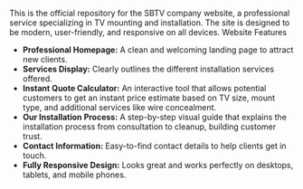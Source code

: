 This is the official repository for the SBTV company website, a professional service specializing in TV mounting and installation. The site is designed to be modern, user-friendly, and responsive on all devices.
Website Features

-   **Professional Homepage:** A clean and welcoming landing page to attract new clients.
-   **Services Display:** Clearly outlines the different installation services offered.
-   **Instant Quote Calculator:** An interactive tool that allows potential customers to get an instant price estimate based on TV size, mount type, and additional services like wire concealment.
-   **Our Installation Process:** A step-by-step visual guide that explains the installation process from consultation to cleanup, building customer trust.
-   **Contact Information:** Easy-to-find contact details to help clients get in touch.
-   **Fully Responsive Design:** Looks great and works perfectly on desktops, tablets, and mobile phones.
